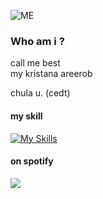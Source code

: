 ![ME](https://cdn.discordapp.com/attachments/684661567987384350/1276433546730274889/image.png?ex=66c982e0&is=66c83160&hm=21da4c7baa266fd3d18740fd4c95e9eb052ac492cf61b5b790cdc0337defc865&)
### Who am i ?
call me best
<br>
my kristana areerob

chula u. (cedt)

#### my skill
[![My Skills](https://skillicons.dev/icons?i=pr,ps,ae&perline=3)](https://skillicons.dev)

#### on spotify
<p>
<a href="https://spotify-github-profile.kittinanx.com/api/view.svg?uid=bezxmhvbkujq5nok6p46zxdsk&redirect=true">
<img src="https://spotify-github-profile.kittinanx.com/api/view.svg?uid=bezxmhvbkujq5nok6p46zxdsk&cover_image=false&theme=default&show_offline=false&interchange=false&bar_color=53b14f&bar_color_cover=false)"/>
</a>
</p>
